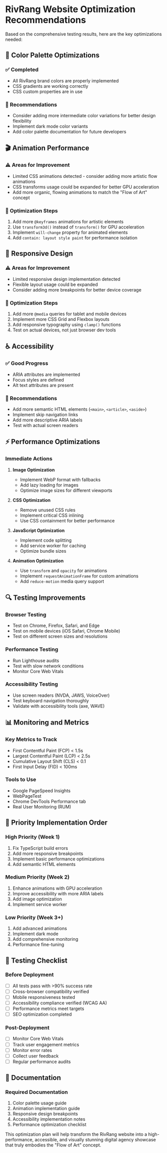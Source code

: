 # RivRang Website Optimization Recommendations

Based on the comprehensive testing results, here are the key optimizations needed:

## 🎨 Color Palette Optimizations

### ✅ Completed
- All RivRang brand colors are properly implemented
- CSS gradients are working correctly
- CSS custom properties are in use

### 🔧 Recommendations
- Consider adding more intermediate color variations for better design flexibility
- Implement dark mode color variants
- Add color palette documentation for future developers

## 🎬 Animation Performance

### ⚠️ Areas for Improvement
- Limited CSS animations detected - consider adding more artistic flow animations
- CSS transforms usage could be expanded for better GPU acceleration
- Add more organic, flowing animations to match the "Flow of Art" concept

### 🚀 Optimization Steps
1. Add more `@keyframes` animations for artistic elements
2. Use `transform3d()` instead of `transform()` for GPU acceleration
3. Implement `will-change` property for animated elements
4. Add `contain: layout style paint` for performance isolation

## 📱 Responsive Design

### ⚠️ Areas for Improvement
- Limited responsive design implementation detected
- Flexible layout usage could be expanded
- Consider adding more breakpoints for better device coverage

### 🚀 Optimization Steps
1. Add more `@media` queries for tablet and mobile devices
2. Implement more CSS Grid and Flexbox layouts
3. Add responsive typography using `clamp()` functions
4. Test on actual devices, not just browser dev tools

## ♿ Accessibility

### ✅ Good Progress
- ARIA attributes are implemented
- Focus styles are defined
- Alt text attributes are present

### 🔧 Recommendations
- Add more semantic HTML elements (`<main>`, `<article>`, `<aside>`)
- Implement skip navigation links
- Add more descriptive ARIA labels
- Test with actual screen readers

## ⚡ Performance Optimizations

### Immediate Actions
1. **Image Optimization**
   - Implement WebP format with fallbacks
   - Add lazy loading for images
   - Optimize image sizes for different viewports

2. **CSS Optimization**
   - Remove unused CSS rules
   - Implement critical CSS inlining
   - Use CSS containment for better performance

3. **JavaScript Optimization**
   - Implement code splitting
   - Add service worker for caching
   - Optimize bundle sizes

4. **Animation Optimization**
   - Use `transform` and `opacity` for animations
   - Implement `requestAnimationFrame` for custom animations
   - Add `reduce-motion` media query support

## 🔍 Testing Improvements

### Browser Testing
- Test on Chrome, Firefox, Safari, and Edge
- Test on mobile devices (iOS Safari, Chrome Mobile)
- Test on different screen sizes and resolutions

### Performance Testing
- Run Lighthouse audits
- Test with slow network conditions
- Monitor Core Web Vitals

### Accessibility Testing
- Use screen readers (NVDA, JAWS, VoiceOver)
- Test keyboard navigation thoroughly
- Validate with accessibility tools (axe, WAVE)

## 📊 Monitoring and Metrics

### Key Metrics to Track
- First Contentful Paint (FCP) < 1.5s
- Largest Contentful Paint (LCP) < 2.5s
- Cumulative Layout Shift (CLS) < 0.1
- First Input Delay (FID) < 100ms

### Tools to Use
- Google PageSpeed Insights
- WebPageTest
- Chrome DevTools Performance tab
- Real User Monitoring (RUM)

## 🎯 Priority Implementation Order

### High Priority (Week 1)
1. Fix TypeScript build errors
2. Add more responsive breakpoints
3. Implement basic performance optimizations
4. Add semantic HTML elements

### Medium Priority (Week 2)
1. Enhance animations with GPU acceleration
2. Improve accessibility with more ARIA labels
3. Add image optimization
4. Implement service worker

### Low Priority (Week 3+)
1. Add advanced animations
2. Implement dark mode
3. Add comprehensive monitoring
4. Performance fine-tuning

## 🧪 Testing Checklist

### Before Deployment
- [ ] All tests pass with >90% success rate
- [ ] Cross-browser compatibility verified
- [ ] Mobile responsiveness tested
- [ ] Accessibility compliance verified (WCAG AA)
- [ ] Performance metrics meet targets
- [ ] SEO optimization completed

### Post-Deployment
- [ ] Monitor Core Web Vitals
- [ ] Track user engagement metrics
- [ ] Monitor error rates
- [ ] Collect user feedback
- [ ] Regular performance audits

## 📝 Documentation

### Required Documentation
1. Color palette usage guide
2. Animation implementation guide
3. Responsive design breakpoints
4. Accessibility implementation notes
5. Performance optimization checklist

This optimization plan will help transform the RivRang website into a high-performance, accessible, and visually stunning digital agency showcase that truly embodies the "Flow of Art" concept.